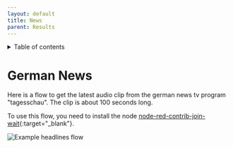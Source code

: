 ```yaml
---
layout: default
title: News
parent: Results
---
```

<details close markdown="block">
  <summary>
    Table of contents
  </summary>
  {: .text-delta }
1. TOC
{:toc}
</details>

# German News

Here is a flow to get the latest audio clip from the german news tv program "tagesschau". The clip is about
100 seconds long. 

To use this flow, you need to install the node [node-red-contrib-join-wait](https://flows.nodered.org/node/node-red-contrib-join-wait){:target="_blank"}.

![Example headlines flow](/assets/play_news_german_tagesschau_in_100_seconds.png)